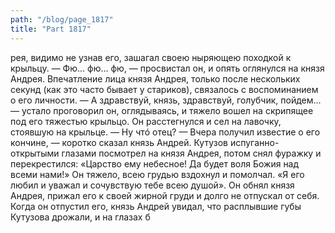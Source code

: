 ```yaml
---
path: "/blog/page_1817"
title: "Part 1817"
---
```


рея, видимо не узнав его, зашагал своею ныряющею походкой к крыльцу.
— Фю... фю... фю, — просвистал он, и опять оглянулся на князя Андрея. Впечатление лица князя Андрея, только после нескольких секунд (как это часто бывает у стариков), связалось с воспоминанием о его личности.
— А здравствуй, князь, здравствуй, голубчик, пойдем... — устало проговорил он, оглядываясь, и тяжело вошел на скрипящее под его тяжестью крыльцо. Он расстегнулся и сел на лавочку, стоявшую на крыльце.
— Ну чтó отец?
— Вчера получил известие о его кончине, — коротко сказал князь Андрей.
Кутузов испуганно-открытыми глазами посмотрел на князя Андрея, потом снял фуражку и перекрестился: «Царство ему небесное! Да будет воля Божия над всеми нами!» Он тяжело, всею грудью вздохнул и помолчал. «Я его любил и уважал и сочувствую тебе всею душой». Он обнял князя Андрея, прижал его к своей жирной груди и долго не отпускал от себя. Когда он отпустил его, князь Андрей увидал, что расплывшие губы Кутузова дрожали, и на глазах б

